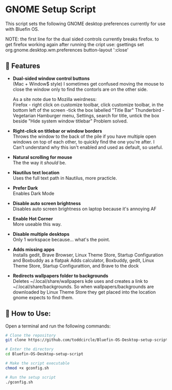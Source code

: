 # GNOME Setup Script

This script sets the following GNOME desktop preferences 
currently for use with Bluefin OS.

NOTE:  the first line for the dual sided controls currently breaks firefox.
to get firefox working again after running the cript use:
gsettings set org.gnome.desktop.wm.preferences button-layout ':close'


## 🔧 Features

- **Dual-sided window control buttons**  
  (Mac + Window$ style) I sometimes get confused moving the mouse to close the window only to find the contorls are on the other side.
 
    As a site note due to Mozilla weirdness:  
      Firefox - right click on customize toolbar, click customize toolbar, in the bottom left of the screen -tick the box labelled "Title Bar"
      Thunderbird - Vegetarian Hamburger menu, Settings, search for title, untick the box beside "Hide system window titlebar"
     Problem solved.

- **Right-click on titlebar or window borders**  
  Throws the window to the back of the pile if you have multiple open windows on top of each other, to quickly find the one you're after.
  I Can't understand why this isn't enabled and used as default, so useful.

- **Natural scrolling for mouse**  
  The the way it *should* be.

- **Nautilus text location**  
  Uses the full text path in Nautilus, more practicle.

- **Prefer Dark**  
  Enables Dark Mode

- **Disable auto screen brightness**  
  Disables auto screen brightness on laptop because
  it's annoying AF

- **Enable Hot Corner**  
  More useable this way.

- **Disable multiple desktops**  
  Only 1 workspace because... what's the point.
  
- **Adds missing apps**  
  Installs gedit, Brave Browser, Linux Theme Store, Startup Configuration and Boxbuddy as a flatpak
  Adds calculator, Boxbuddy, gedit, Linux Theme Store, Startup Configurattion, and Brave to the dock

- **Redirects wallpapers folder to backgrounds**  
  Deletes ~/.local/share/wallpapers kde uses and creates a link to ~/.local/share/backgrounds.
  So when wallpapers/backgrounds are downloaded by Linux Theme Store they get placed into the location gnome expects to find them.

## 🚀 How to Use:

Open a terminal and run the following commands:

```bash
# Clone the repository
git clone https://github.com/toddcircle/Bluefin-OS-Desktop-setup-script.git

# Enter the directory
cd Bluefin-OS-Desktop-setup-script

# Make the script executable
chmod +x gconfig.sh

# Run the setup script
./gconfig.sh
